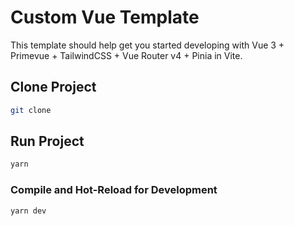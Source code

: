 # Custom Vue Template

This template should help get you started developing with Vue 3 + Primevue + TailwindCSS + Vue Router v4 + Pinia in Vite.

## Clone Project

```sh
git clone
```

## Run Project

```sh
yarn
```

### Compile and Hot-Reload for Development

```sh
yarn dev
```
